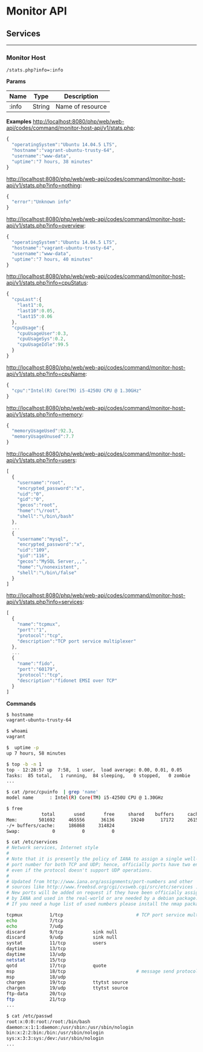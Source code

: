 # Monitor API

## Services
---

### Monitor Host

```
/stats.php?info=:info
```

**Params**

| Name | Type | Description |
|-|-|-|
| :info | String | Name of resource |


**Examples**
[http://localhost:8080/php/web/web-api/codes/command/monitor-host-api/v1/stats.php](http://localhost:8080/php/web/web-api/codes/command/monitor-host-api/v1/stats.php):

```js
{
  "operatingSystem":"Ubuntu 14.04.5 LTS",
  "hostname":"vagrant-ubuntu-trusty-64",
  "username":"www-data",
  "uptime":"7 hours, 38 minutes"
}
```

[http://localhost:8080/php/web/web-api/codes/command/monitor-host-api/v1/stats.php?info=nothing](http://localhost:8080/php/web/web-api/codes/command/monitor-host-api/v1/stats.php?info=nothing):

```js
{
  "error":"Unknown info"
}
```

[http://localhost:8080/php/web/web-api/codes/command/monitor-host-api/v1/stats.php?info=overview](http://localhost:8080/php/web/web-api/codes/command/monitor-host-api/v1/stats.php?info=overview):

```js
{
  "operatingSystem":"Ubuntu 14.04.5 LTS",
  "hostname":"vagrant-ubuntu-trusty-64",
  "username":"www-data",
  "uptime":"7 hours, 40 minutes"
}
```

[http://localhost:8080/php/web/web-api/codes/command/monitor-host-api/v1/stats.php?info=cpuStatus](http://localhost:8080/php/web/web-api/codes/command/monitor-host-api/v1/stats.php?info=cpuStatus):

```js
{  
  "cpuLast":{  
    "last1":0,
    "last10":0.05,
    "last15":0.06
  },
  "cpuUsage":{  
    "cpuUsageUser":0.3,
    "cpuUsageSys":0.2,
    "cpuUsageIdle":99.5
  }
}
```

[http://localhost:8080/php/web/web-api/codes/command/monitor-host-api/v1/stats.php?info=cpuName](http://localhost:8080/php/web/web-api/codes/command/monitor-host-api/v1/stats.php?info=cpuName):

```js
{
  "cpu":"Intel(R) Core(TM) i5-4250U CPU @ 1.30GHz"
}
```

[http://localhost:8080/php/web/web-api/codes/command/monitor-host-api/v1/stats.php?info=memory](http://localhost:8080/php/web/web-api/codes/command/monitor-host-api/v1/stats.php?info=memory):

```js
{
  "memoryUsageUsed":92.3,
  "memoryUsageUnused":7.7
}
```

[http://localhost:8080/php/web/web-api/codes/command/monitor-host-api/v1/stats.php?info=users](http://localhost:8080/php/web/web-api/codes/command/monitor-host-api/v1/stats.php?info=users):

```js
[
  {  
    "username":"root",
    "encrypted_password":"x",
    "uid":"0",
    "gid":"0",
    "gecos":"root",
    "home":"\/root",
    "shell":"\/bin\/bash"
  },
  ...
  {  
    "username":"mysql",
    "encrypted_password":"x",
    "uid":"109",
    "gid":"116",
    "gecos":"MySQL Server,,,",
    "home":"\/nonexistent",
    "shell":"\/bin\/false"
  }
]
```

[http://localhost:8080/php/web/web-api/codes/command/monitor-host-api/v1/stats.php?info=services](http://localhost:8080/php/web/web-api/codes/command/monitor-host-api/v1/stats.php?info=services):

```js
[
  {  
    "name":"tcpmux",
    "port":"1",
    "protocol":"tcp",
    "description":"TCP port service multiplexer"
  },
  ...
  {  
    "name":"fido",
    "port":"60179",
    "protocol":"tcp",
    "description":"fidonet EMSI over TCP"
  }
]
```

**Commands**

```sh
$ hostname
vagrant-ubuntu-trusty-64
```

```sh
$ whoami
vagrant
```

```sh
$  uptime -p
up 7 hours, 58 minutes
```

```sh
$ top -b -n 1
top - 12:28:57 up  7:58,  1 user,  load average: 0.00, 0.01, 0.05
Tasks:  85 total,   1 running,  84 sleeping,   0 stopped,   0 zombie
...
```

```sh
$ cat /proc/cpuinfo  | grep 'name'
model name      : Intel(R) Core(TM) i5-4250U CPU @ 1.30GHz
```

```sh
$ free
             total       used       free     shared    buffers     cached
Mem:        501692     465556      36136      19240      17172     261516
-/+ buffers/cache:     186868     314824
Swap:            0          0          0
```

```sh
$ cat /etc/services
# Network services, Internet style
#
# Note that it is presently the policy of IANA to assign a single well-known
# port number for both TCP and UDP; hence, officially ports have two entries
# even if the protocol doesn't support UDP operations.
#
# Updated from http://www.iana.org/assignments/port-numbers and other
# sources like http://www.freebsd.org/cgi/cvsweb.cgi/src/etc/services .
# New ports will be added on request if they have been officially assigned
# by IANA and used in the real-world or are needed by a debian package.
# If you need a huge list of used numbers please install the nmap package.

tcpmux          1/tcp                           # TCP port service multiplexer
echo            7/tcp
echo            7/udp
discard         9/tcp           sink null
discard         9/udp           sink null
systat          11/tcp          users
daytime         13/tcp
daytime         13/udp
netstat         15/tcp
qotd            17/tcp          quote
msp             18/tcp                          # message send protocol
msp             18/udp
chargen         19/tcp          ttytst source
chargen         19/udp          ttytst source
ftp-data        20/tcp
ftp             21/tcp
...
```

```sh
$ cat /etc/passwd
root:x:0:0:root:/root:/bin/bash
daemon:x:1:1:daemon:/usr/sbin:/usr/sbin/nologin
bin:x:2:2:bin:/bin:/usr/sbin/nologin
sys:x:3:3:sys:/dev:/usr/sbin/nologin
...
```

<!-- 
https://github.com/lucachaves/monitor-api
 -->
